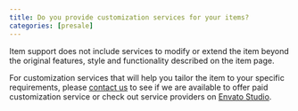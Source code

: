 ```yaml
---
title: Do you provide customization services for your items?
categories: [presale]
---
```


Item support does not include services to modify or extend the item beyond the original features, style and functionality described on the item page. 

For customization services that will help you tailor the item to your specific requirements, please [contact us](https://themeforest.net/item/docs-responsive-documentation-manual-jekyll-theme/21131076/support) to see if we are available to offer paid customization service or check out service providers on [Envato Studio](https://studio.envato.com/).